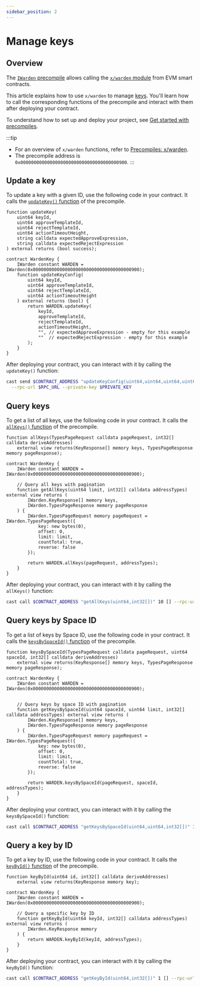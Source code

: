 ```yaml
---
sidebar_position: 2
---
```


# Manage keys

## Overview

The [`IWarden` precompile](https://github.com/warden-protocol/wardenprotocol/blob/main/precompiles/warden/IWarden.sol) allows calling the [`x/warden` module](/learn/warden-protocol-modules/x-warden) from EVM smart contracts.

This article explains how to use `x/warden` to manage [keys](/learn/warden-protocol-modules/x-warden#key). You'll learn how to call the corresponding functions of the precompile and interact with them after deploying your contract.

To understand how to set up and deploy your project, see [Get started with precompiles](../get-started-with-precompiles).

:::tip
- For an overview of `x/warden` functions, refer to [Precompiles: x/warden](../../precompiles/x-warden#keys).
- The precompile address is `0x0000000000000000000000000000000000000900`.
:::

## Update a key

To update a key with a given ID, use the following code in your contract. It calls the [`updateKey()` function](../../precompiles/x-warden#update-a-key) of the precompile.

```solidity
function updateKey(
    uint64 keyId,
    uint64 approveTemplateId,
    uint64 rejectTemplateId,
    uint64 actionTimeoutHeight,
    string calldata expectedApproveExpression,
    string calldata expectedRejectExpression
) external returns (bool success);

contract WardenKey {
    IWarden constant WARDEN = IWarden(0x0000000000000000000000000000000000000900);
    function updateKeyConfig(
        uint64 keyId,
        uint64 approveTemplateId,
        uint64 rejectTemplateId,
        uint64 actionTimeoutHeight
    ) external returns (bool) {
        return WARDEN.updateKey(
            keyId,
            approveTemplateId,
            rejectTemplateId,
            actionTimeoutHeight,
            "", // expectedApproveExpression - empty for this example
            ""  // expectedRejectExpression - empty for this example
        );
    }
}
```

After deploying your contract, you can interact with it by calling the `updateKey()` function:

```bash
cast send $CONTRACT_ADDRESS "updateKeyConfig(uint64,uint64,uint64,uint64)" 1 100 200 300 \
  --rpc-url $RPC_URL --private-key $PRIVATE_KEY
```

## Query keys

To get a list of all keys, use the following code in your contract. It calls the [`allKeys()` function](../../precompiles/x-warden#query-keys) of the precompile.

```solidity
function allKeys(TypesPageRequest calldata pageRequest, int32[] calldata deriveAddresses) 
    external view returns(KeyResponse[] memory keys, TypesPageResponse memory pageResponse);

contract WardenKey {
    IWarden constant WARDEN = IWarden(0x0000000000000000000000000000000000000900);

    // Query all keys with pagination
    function getAllKeys(uint64 limit, int32[] calldata addressTypes) external view returns (
        IWarden.KeyResponse[] memory keys,
        IWarden.TypesPageResponse memory pageResponse
    ) {
        IWarden.TypesPageRequest memory pageRequest = IWarden.TypesPageRequest({
            key: new bytes(0),
            offset: 0,
            limit: limit,
            countTotal: true,
            reverse: false
        });
        
        return WARDEN.allKeys(pageRequest, addressTypes);
    }
}   
```

After deploying your contract, you can interact with it by calling the `allKeys()` function:

```bash
cast call $CONTRACT_ADDRESS "getAllKeys(uint64,int32[])" 10 [] --rpc-url $RPC_URL
```

## Query keys by Space ID

To get a list of keys by Space ID, use the following code in your contract. It calls the [`keysBySpaceId()` function](../../precompiles/x-warden#query-keys-by-space-id) of the precompile.

```solidity
function keysBySpaceId(TypesPageRequest calldata pageRequest, uint64 spaceId, int32[] calldata deriveAddresses)
    external view returns(KeyResponse[] memory keys, TypesPageResponse memory pageResponse);

contract WardenKey {
    IWarden constant WARDEN = IWarden(0x0000000000000000000000000000000000000900);


    // Query keys by space ID with pagination
    function getKeysBySpaceId(uint64 spaceId, uint64 limit, int32[] calldata addressTypes) external view returns (
        IWarden.KeyResponse[] memory keys,
        IWarden.TypesPageResponse memory pageResponse
    ) {
        IWarden.TypesPageRequest memory pageRequest = IWarden.TypesPageRequest({
            key: new bytes(0),
            offset: 0,
            limit: limit,
            countTotal: true,
            reverse: false
        });
        
        return WARDEN.keysBySpaceId(pageRequest, spaceId, addressTypes);
    }
}
```

After deploying your contract, you can interact with it by calling the `keysBySpaceId()` function:

```bash
cast call $CONTRACT_ADDRESS "getKeysBySpaceId(uint64,uint64,int32[])" 100 10 [] --rpc-url $RPC_URL
```

## Query a key by ID

To get a key by ID, use the following code in your contract. It calls the [`keyById()` function](../../precompiles/x-warden#query-a-key-by-id) of the precompile.

```solidity
function keyById(uint64 id, int32[] calldata deriveAddresses)
    external view returns(KeyResponse memory key);

contract WardenKey {
    IWarden constant WARDEN = IWarden(0x0000000000000000000000000000000000000900);

    // Query a specific key by ID
    function getKeyById(uint64 keyId, int32[] calldata addressTypes) external view returns (
        IWarden.KeyResponse memory
    ) {
        return WARDEN.keyById(keyId, addressTypes);
    }
}
```

After deploying your contract, you can interact with it by calling the `keyById()` function:

```bash
cast call $CONTRACT_ADDRESS "getKeyById(uint64,int32[])" 1 [] --rpc-url $RPC_URL
```
